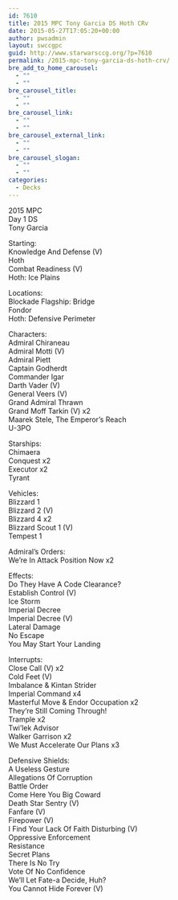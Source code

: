```yaml
---
id: 7610
title: 2015 MPC Tony Garcia DS Hoth CRv
date: 2015-05-27T17:05:20+00:00
author: pwsadmin
layout: swccgpc
guid: http://www.starwarsccg.org/?p=7610
permalink: /2015-mpc-tony-garcia-ds-hoth-crv/
bre_add_to_home_carousel:
  - ""
  - ""
bre_carousel_title:
  - ""
  - ""
bre_carousel_link:
  - ""
  - ""
bre_carousel_external_link:
  - ""
  - ""
bre_carousel_slogan:
  - ""
  - ""
categories:
  - Decks
---
```

2015 MPC  
Day 1 DS  
Tony Garcia

Starting:  
Knowledge And Defense (V)  
Hoth  
Combat Readiness (V)  
Hoth: Ice Plains

Locations:  
Blockade Flagship: Bridge  
Fondor  
Hoth: Defensive Perimeter

Characters:  
Admiral Chiraneau  
Admiral Motti (V)  
Admiral Piett  
Captain Godherdt  
Commander Igar  
Darth Vader (V)  
General Veers (V)  
Grand Admiral Thrawn  
Grand Moff Tarkin (V) x2  
Maarek Stele, The Emperor&#8217;s Reach  
U-3PO

Starships:  
Chimaera  
Conquest x2  
Executor x2  
Tyrant

Vehicles:  
Blizzard 1  
Blizzard 2 (V)  
Blizzard 4 x2  
Blizzard Scout 1 (V)  
Tempest 1

Admiral&#8217;s Orders:  
We&#8217;re In Attack Position Now x2

Effects:  
Do They Have A Code Clearance?  
Establish Control (V)  
Ice Storm  
Imperial Decree  
Imperial Decree (V)  
Lateral Damage  
No Escape  
You May Start Your Landing

Interrupts:  
Close Call (V) x2  
Cold Feet (V)  
Imbalance & Kintan Strider  
Imperial Command x4  
Masterful Move & Endor Occupation x2  
They&#8217;re Still Coming Through!  
Trample x2  
Twi&#8217;lek Advisor  
Walker Garrison x2  
We Must Accelerate Our Plans x3

Defensive Shields:  
A Useless Gesture  
Allegations Of Corruption  
Battle Order  
Come Here You Big Coward  
Death Star Sentry (V)  
Fanfare (V)  
Firepower (V)  
I Find Your Lack Of Faith Disturbing (V)  
Oppressive Enforcement  
Resistance  
Secret Plans  
There Is No Try  
Vote Of No Confidence  
We&#8217;ll Let Fate-a Decide, Huh?  
You Cannot Hide Forever (V)